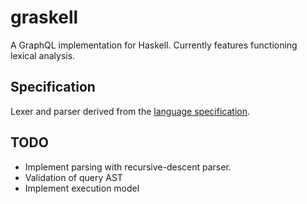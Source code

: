 # graskell

A GraphQL implementation for Haskell. Currently features functioning lexical analysis.

## Specification

Lexer and parser derived from the [language specification](https://graphql.github.io/graphql-spec/draft/).

## TODO

+ Implement parsing with recursive-descent parser.
+ Validation of query AST
+ Implement execution model
